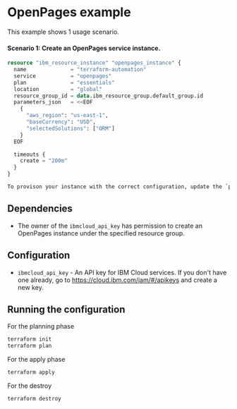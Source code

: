 # OpenPages example

This example shows 1 usage scenario.

#### Scenario 1: Create an OpenPages service instance.

```terraform
resource "ibm_resource_instance" "openpages_instance" {
  name              = "terraform-automation"
  service           = "openpages"
  plan              = "essentials"
  location          = "global"
  resource_group_id = data.ibm_resource_group.default_group.id
  parameters_json   = <<EOF
    {
      "aws_region": "us-east-1",
      "baseCurrency": "USD",
      "selectedSolutions": ["ORM"]
    }
  EOF

  timeouts {
    create = "200m"
  }
}

To provison your instance with the correct configuration, update the `parameters_json` field with the appropriate values.
```

## Dependencies

- The owner of the `ibmcloud_api_key` has permission to create an OpenPages instance under the specified resource group.

## Configuration

- `ibmcloud_api_key` - An API key for IBM Cloud services. If you don't have one already, go to https://cloud.ibm.com/iam/#/apikeys and create a new key.

## Running the configuration

For the planning phase

```bash
terraform init
terraform plan
```

For the apply phase

```bash
terraform apply
```

For the destroy

```bash
terraform destroy
```